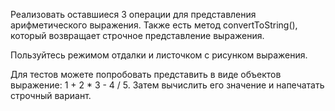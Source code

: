 Реализовать оставшиеся 3 операции для представления арифметического выражения.
Также есть метод convertToString(), который возвращает строчное представление выражения.

Пользуйтесь режимом отдалки и листочком с рисунком выражения.

Для тестов можете попробовать представить в виде объектов выражение: 1 + 2 * 3 - 4 / 5. 
Затем вычислить его значение и напечатать строчный вариант. 